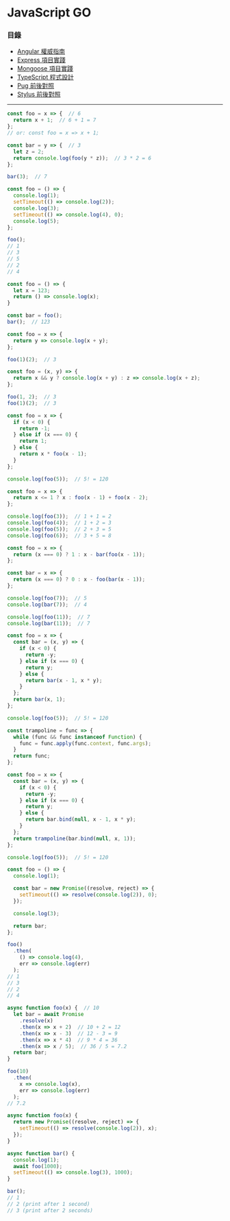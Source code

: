 # JavaScript GO

### 目錄
* [Angular 權威指南](https://github.com/Shyam-Chen/JavaScript-GO/blob/master/professional-angular/README.md)
* [Express 項目實踐](https://github.com/Shyam-Chen/Technical-Manual/blob/master/practical-express.md)
* [Mongoose 項目實踐](https://github.com/Shyam-Chen/Technical-Manual/blob/master/practical-mongoose.md)
* [TypeScript 程式設計](https://github.com/Shyam-Chen/Technical-Manual/blob/master/programming-in-typescript.md)
* [Pug 前後對照](https://github.com/Shyam-Chen/Technical-Manual/blob/master/pug-before-after.md)
* [Stylus 前後對照](https://github.com/Shyam-Chen/Technical-Manual/blob/master/stylus-before-after.md)

***

```js
const foo = x => {  // 6
  return x + 1;  // 6 + 1 = 7
};
// or: const foo = x => x + 1;

const bar = y => {  // 3
  let z = 2;
  return console.log(foo(y * z));  // 3 * 2 = 6
};

bar(3);  // 7
```

```js
const foo = () => {
  console.log(1);
  setTimeout(() => console.log(2));
  console.log(3);
  setTimeout(() => console.log(4), 0);
  console.log(5);
};

foo();
// 1
// 3
// 5
// 2
// 4
```

```js
const foo = () => {
  let x = 123;
  return () => console.log(x);
}

const bar = foo();
bar();  // 123
```

```js
const foo = x => {
  return y => console.log(x + y);
};

foo(1)(2);  // 3
```

```js
const foo = (x, y) => {
  return x && y ? console.log(x + y) : z => console.log(x + z);
};

foo(1, 2);  // 3
foo(1)(2);  // 3
```

```js
const foo = x => {
  if (x < 0) {
    return -1;
  } else if (x === 0) {
    return 1;
  } else {
    return x * foo(x - 1);
  }
};

console.log(foo(5));  // 5! = 120
```

```js
const foo = x => {
  return x <= 1 ? x : foo(x - 1) + foo(x - 2);
};

console.log(foo(3));  // 1 + 1 = 2
console.log(foo(4));  // 1 + 2 = 3
console.log(foo(5));  // 2 + 3 = 5
console.log(foo(6));  // 3 + 5 = 8
```

```js
const foo = x => {
  return (x === 0) ? 1 : x - bar(foo(x - 1));
};

const bar = x => {
  return (x === 0) ? 0 : x - foo(bar(x - 1));
};

console.log(foo(7));  // 5
console.log(bar(7));  // 4

console.log(foo(11));  // 7
console.log(bar(11));  // 7
```

```js
const foo = x => {
  const bar = (x, y) => {
    if (x < 0) {
      return -y;
    } else if (x === 0) {
      return y;
    } else {
      return bar(x - 1, x * y);
    }
  };
  return bar(x, 1);
};

console.log(foo(5));  // 5! = 120
```

```js
const trampoline = func => {
  while (func && func instanceof Function) {
    func = func.apply(func.context, func.args);
  }
  return func;
};

const foo = x => {
  const bar = (x, y) => {
    if (x < 0) {
      return -y;
    } else if (x === 0) {
      return y;
    } else {
      return bar.bind(null, x - 1, x * y);
    }
  };
  return trampoline(bar.bind(null, x, 1));
};

console.log(foo(5));  // 5! = 120
```

```js
const foo = () => {
  console.log(1);

  const bar = new Promise((resolve, reject) => {
    setTimeout(() => resolve(console.log(2)), 0);
  });

  console.log(3);

  return bar;
};

foo()
  .then(
    () => console.log(4),
    err => console.log(err)
  );
// 1
// 3
// 2
// 4
```

```js
async function foo(x) {  // 10
  let bar = await Promise
    .resolve(x)
    .then(x => x + 2)  // 10 + 2 = 12
    .then(x => x - 3)  // 12 - 3 = 9
    .then(x => x * 4)  // 9 * 4 = 36
    .then(x => x / 5);  // 36 / 5 = 7.2
  return bar;
}

foo(10)
  .then(
    x => console.log(x),
    err => console.log(err)
  );
// 7.2
```

```js
async function foo(x) {  
  return new Promise((resolve, reject) => {
    setTimeout(() => resolve(console.log(2)), x);
  });
}

async function bar() {
  console.log(1);
  await foo(1000);
  setTimeout(() => console.log(3), 1000);
}

bar();
// 1
// 2 (print after 1 second)
// 3 (print after 2 seconds)
```
